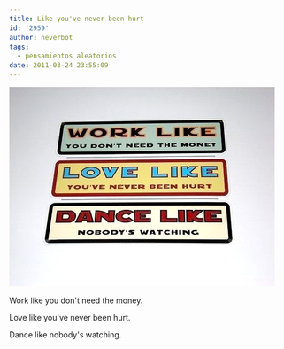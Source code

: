 ```yaml
---
title: Like you've never been hurt
id: '2959'
author: neverbot
tags:
  - pensamientos aleatorios
date: 2011-03-24 23:55:09
---
```


![201103242354.jpg](./like-youve-never-been-hurt/201103242354.jpg)

Work like you don't need the money.

Love like you've never been hurt.

Dance like nobody's watching.
